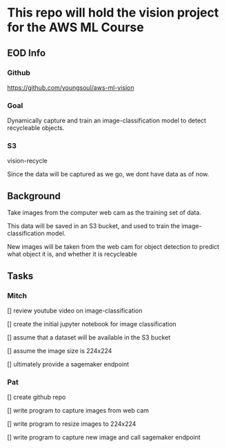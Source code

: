 # This repo will hold the vision project for the AWS ML Course

## EOD Info

### Github
https://github.com/youngsoul/aws-ml-vision

### Goal

Dynamically capture and train an image-classification model to detect recycleable objects.

### S3

vision-recycle

Since the data will be captured as we go, we dont have data as of now.

## Background

Take images from the computer web cam as the training set of data.  

This data will be saved in an S3 bucket, and used to train the image-classification model.  

New images will be taken from the web cam for object detection to predict what object it is, and whether it is recycleable


## Tasks

### Mitch

[] review youtube video on image-classification

[] create the initial jupyter notebook for image classification

[] assume that a dataset will be available in the S3 bucket

[] assume the image size is 224x224

[] ultimately provide a sagemaker endpoint

### Pat
[] create github repo

[] write program to capture images from web cam

[] write program to resize images to 224x224

[] write program to capture new image and call sagemaker endpoint


